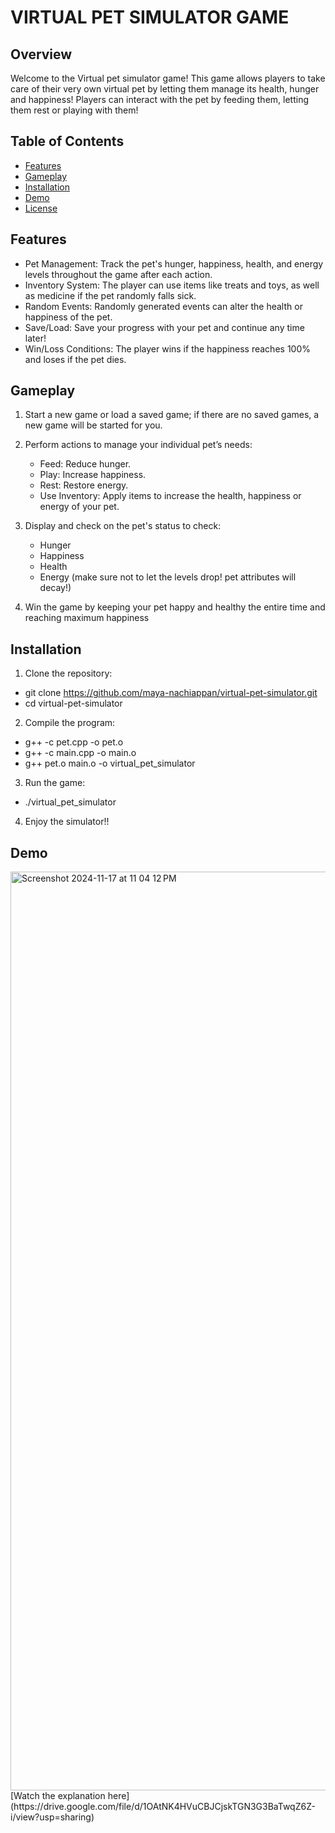 # VIRTUAL PET SIMULATOR GAME

## Overview

Welcome to the Virtual pet simulator game! This game allows players to take care of their very own virtual pet by letting them manage its health, hunger and happiness! Players can interact with the pet by feeding them, letting them rest or playing with them!


## Table of Contents

- [Features](#Features)
- [Gameplay](#Gameplay)
- [Installation](#Installation)
- [Demo](#demo)
- [License](https://github.com/maya-nachiappan/virtual-pet-simulator/blob/main/LICENSE)

  
## Features
 - Pet Management: Track the pet's hunger, happiness, health, and energy levels throughout the game after each action.
 - Inventory System: The player can use items like treats and toys, as well as medicine if the pet randomly falls sick.
 - Random Events: Randomly generated events can alter the health or happiness of the pet.
 - Save/Load: Save your progress with your pet and continue any time later!
 - Win/Loss Conditions: The player wins if the happiness reaches 100% and loses if the pet dies.

## Gameplay

1. Start a new game or load a saved game; if there are no saved games, a new game will be started for you.
   
2. Perform actions to manage your individual pet’s needs:
   - Feed: Reduce hunger.
   - Play: Increase happiness.
   - Rest: Restore energy.
   - Use Inventory: Apply items to increase the health, happiness or energy of your pet.
     
3. Display and check on the pet's status to check:
   - Hunger
   - Happiness
   - Health
   - Energy
(make sure not to let the levels drop! pet attributes will decay!)

4. Win the game by keeping your pet happy and healthy the entire time and reaching maximum happiness


## Installation

1. Clone the repository:
- git clone https://github.com/maya-nachiappan/virtual-pet-simulator.git
- cd virtual-pet-simulator

2. Compile the program:
- g++ -c pet.cpp -o pet.o
- g++ -c main.cpp -o main.o
- g++ pet.o main.o -o virtual_pet_simulator

3. Run the game:
- ./virtual_pet_simulator

4. Enjoy the simulator!!


## Demo
<img width="1470" alt="Screenshot 2024-11-17 at 11 04 12 PM" src="https://github.com/user-attachments/assets/f6fafdc8-f887-48fe-9c43-6a0a4a71d7ad">
[Watch the explanation here](https://drive.google.com/file/d/1OAtNK4HVuCBJCjskTGN3G3BaTwqZ6Z-i/view?usp=sharing)
